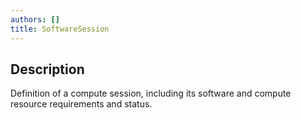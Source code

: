 ```yaml
---
authors: []
title: SoftwareSession
---
```


## Description

Definition of a compute session, including its software and compute resource requirements and status. 
